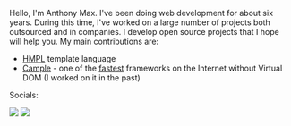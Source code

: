Hello, I'm Anthony Max. I've been doing web development for about six years. During this time, I've worked on a large number of projects both outsourced and in companies. I develop open source projects that I hope will help you. My main contributions are:

- [HMPL](https://github.com/hmpl-language/hmpl) template language
- [Cample](https://github.com/Camplejs/Cample.js) - one of the [fastest](https://krausest.github.io/js-framework-benchmark/2024/table_chrome_130.0.6723.58.html) frameworks on the Internet without Virtual DOM (I worked on it in the past)

Socials:

[![](https://img.shields.io/badge/Twitter-000?style=for-the-badge&logo=x&logoColor=white)](https://x.com/aanthonymax)
[![](https://img.shields.io/badge/BlueSky-1083fe?style=for-the-badge&logo=bluesky&logoColor=white)](https://bsky.app/profile/anthonymax.bsky.social)
